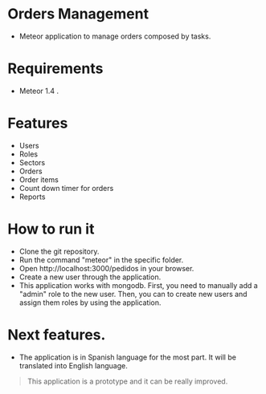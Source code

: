 # Orders Management

- Meteor application to manage orders composed by tasks. 



# Requirements

- Meteor 1.4 .

# Features

- Users
- Roles
- Sectors
- Orders
- Order items
- Count down timer for orders
- Reports

# How to run it 
- Clone the git repository.
- Run the command "meteor" in the specific folder.
- Open http://localhost:3000/pedidos in your browser.
- Create a new user through the application.
- This application works with mongodb. First, you need to manually add  a  "admin" role to the new user. Then, you can to create new users and assign them roles by using the application. 


# Next features.

- The application is in Spanish language for the most part. It will be translated into English language.


>This application is a prototype and it can be really improved. 
